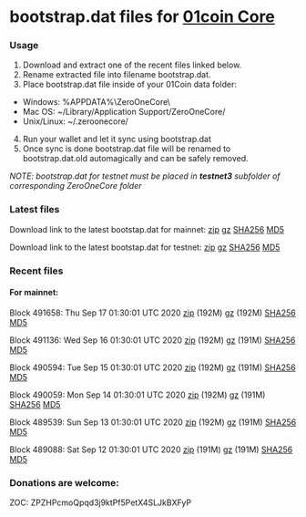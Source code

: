 # bootstrap.dat files for [01coin Core](https://01coin.io)

### Usage

1. Download and extract one of the recent files linked below.
2. Rename extracted file into filename bootstrap.dat.
3. Place bootstrap.dat file inside of your 01Coin data folder:
 - Windows: %APPDATA%\ZeroOneCore\
 - Mac OS: ~/Library/Application Support/ZeroOneCore/
 - Unix/Linux: ~/.zeroonecore/
4. Run your wallet and let it sync using bootstrap.dat
5. Once sync is done bootstrap.dat file will be renamed to bootstrap.dat.old automagically and can be safely removed.

_NOTE: bootstrap.dat for testnet must be placed in **testnet3** subfolder of corresponding ZeroOneCore folder_

### Latest files
Download link to the latest bootstap.dat for mainnet: [zip](https://files.01coin.io/mainnet/bootstrap.dat.zip) [gz](https://files.01coin.io/mainnet/bootstrap.dat.tar.gz) [SHA256](https://files.01coin.io/mainnet/sha256.txt) [MD5](https://files.01coin.io/mainnet/md5.txt)

Download link to the latest bootstap.dat for testnet: [zip](https://files.01coin.io/testnet/bootstrap.dat.zip) [gz](https://files.01coin.io/testnet/bootstrap.dat.tar.gz) [SHA256](https://files.01coin.io/testnet/sha256.txt) [MD5](https://files.01coin.io/testnet/md5.txt)

### Recent files

#### For mainnet:

Block 491658: Thu Sep 17 01:30:01 UTC 2020 [zip](https://files.01coin.io/mainnet/2020-09-17/bootstrap.dat.zip) (192M) [gz](https://files.01coin.io/mainnet/2020-09-17/bootstrap.dat.tar.gz) (192M) [SHA256](https://files.01coin.io/mainnet/2020-09-17/sha256.txt) [MD5](https://files.01coin.io/mainnet/2020-09-17/md5.txt)

Block 491136: Wed Sep 16 01:30:01 UTC 2020 [zip](https://files.01coin.io/mainnet/2020-09-16/bootstrap.dat.zip) (192M) [gz](https://files.01coin.io/mainnet/2020-09-16/bootstrap.dat.tar.gz) (191M) [SHA256](https://files.01coin.io/mainnet/2020-09-16/sha256.txt) [MD5](https://files.01coin.io/mainnet/2020-09-16/md5.txt)

Block 490594: Tue Sep 15 01:30:01 UTC 2020 [zip](https://files.01coin.io/mainnet/2020-09-15/bootstrap.dat.zip) (192M) [gz](https://files.01coin.io/mainnet/2020-09-15/bootstrap.dat.tar.gz) (191M) [SHA256](https://files.01coin.io/mainnet/2020-09-15/sha256.txt) [MD5](https://files.01coin.io/mainnet/2020-09-15/md5.txt)

Block 490059: Mon Sep 14 01:30:01 UTC 2020 [zip](https://files.01coin.io/mainnet/2020-09-14/bootstrap.dat.zip) (192M) [gz](https://files.01coin.io/mainnet/2020-09-14/bootstrap.dat.tar.gz) (191M) [SHA256](https://files.01coin.io/mainnet/2020-09-14/sha256.txt) [MD5](https://files.01coin.io/mainnet/2020-09-14/md5.txt)

Block 489539: Sun Sep 13 01:30:01 UTC 2020 [zip](https://files.01coin.io/mainnet/2020-09-13/bootstrap.dat.zip) (192M) [gz](https://files.01coin.io/mainnet/2020-09-13/bootstrap.dat.tar.gz) (191M) [SHA256](https://files.01coin.io/mainnet/2020-09-13/sha256.txt) [MD5](https://files.01coin.io/mainnet/2020-09-13/md5.txt)

Block 489088: Sat Sep 12 01:30:01 UTC 2020 [zip](https://files.01coin.io/mainnet/2020-09-12/bootstrap.dat.zip) (191M) [gz](https://files.01coin.io/mainnet/2020-09-12/bootstrap.dat.tar.gz) (191M) [SHA256](https://files.01coin.io/mainnet/2020-09-12/sha256.txt) [MD5](https://files.01coin.io/mainnet/2020-09-12/md5.txt)


### Donations are welcome:

ZOC: ZPZHPcmoQpqd3j9ktPf5PetX4SLJkBXFyP
